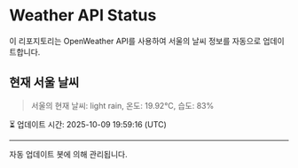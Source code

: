 
# Weather API Status

이 리포지토리는 OpenWeather API를 사용하여 서울의 날씨 정보를 자동으로 업데이트합니다.

## 현재 서울 날씨
> 서울의 현재 날씨: light rain, 온도: 19.92°C, 습도: 83%

⏳ 업데이트 시간: 2025-10-09 19:59:16 (UTC)

---
자동 업데이트 봇에 의해 관리됩니다.
